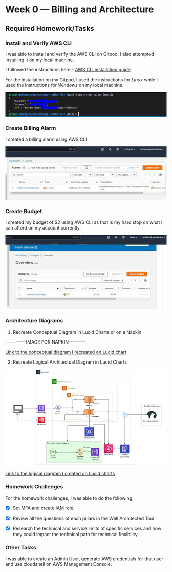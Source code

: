 # Week 0 — Billing and Architecture

## Required Homework/Tasks

### Install and Verify AWS CLI 
I was able to install and verify the AWS CLI on Gitpod. I also attempted installing it on my local machine.

I followed the instructions here - [AWS CLI installation guide](https://docs.aws.amazon.com/cli/latest/userguide/getting-started-install.html)

For the installation on my Gitpod, I used the instructions for *Linux* while I used the instructions for *Windows* on my local machine.

![Proof of AWS CLI verification](assets/aws_cli.png)


### Create Billing Alarm

I created a billing alarm using AWS CLI

![Proof of Billing Alarm created](assets/billing_alarm.png)

### Create Budget

I created my budget of $2 using AWS CLI as that is my hard stop on what I can afford on my account currently.

![Proof of Budget created](assets/budget.png)

### Architecture Diagrams

1. Recreate Conceptual Diagram in Lucid Charts or on a Napkin

----------IMAGE FOR NAPKIN--------

[Link to the conceptual diagram I recreated on Lucid chart](https://lucid.app/lucidchart/16eed53f-6f79-4ee4-bedc-a1948e5faf0d/edit?viewport_loc=-450%2C-247%2C1988%2C1009%2C0_0&invitationId=inv_2c120c99-1787-4e45-a70a-9f92df53b2ec)

2. Recreate Logical Architectual Diagram in Lucid Charts

![Proof of Logical Architectural Diagram](assets/Cruddur_logical_architecture_design.png)

[Link to the logical diagram I created on Lucid charts](https://lucid.app/lucidchart/84c1fbeb-2d78-4a5d-b3a7-fd25bfef6d03/edit?viewport_loc=-360%2C244%2C2554%2C1297%2C0_0&invitationId=inv_086abaed-b0ce-4f3d-8a91-68dba65213f9)

### Homework Challenges
For the homework challenges, I was able to do the following:

- [x] Set MFA and create IAM role.

- [x] Review all the questions of each pillars in the Well Architected Tool 

- [x] Research the technical and service limits of specific services and how they could impact the technical path for technical flexibility. 




### Other Tasks

I was able to create an Admin User, generate AWS credentials for that user and use cloudshell on AWS Management Console.
